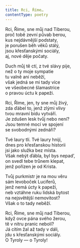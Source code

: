 ```yaml
---
title: Rci, Říme…
contentType: poetry
---
```


<section>

Rci, Říme, sne můj nad Tiberou,  
proč tobě zevní půvab berou,  
kus nejdávnější podstaty,  
je porušen běh věků stálý,  
jsou křesťanskými sociály,  
aj, nové děje počaty.

</section>

<section>

Duch můj tě ctí, z tvé slávy pije,  
než o ty moje sympatie  
tu valně ani neběží,  
však jedná se mi tady více  
ve všeobecné šlamastrice  
o pravou úctu k papeži.

</section>

<section>

Rci, Říme, jen, ty sne můj živý,  
zda ďábel to, jenž zlými vlivy  
tvou mravní bídu vytváří.  
Je zdušen lesk tvůj nebo není?  
Jsou temné mocí ve spojení  
se svobodnými zednáři?

</section>

<section>

Tvé laury tlí. Tvé laury hnijí,  
dnes pro křesťanskou historii  
jsi jako služka bez místa.  
Však nebýt ďábla, byl bys nepad’,  
on svedl tebe trůnem klepat,  
jenž pořízen je od Krista.

</section>

<section>

Tvůj purkmistr je na mou věru  
sám levoboček Luciferů,  
jenž nemá úcty k papeži,  
neb vztáhne ruku lidská bytost  
na nejsvětější nemovitost?  
Však o to tady neběží.

</section>

<section>

Rci, Říme, sne můj nad Tiberou,  
když ovce pána svého žerou,  
tě v nitru pranic nebolí?  
Já cítím žal až tady v dáli,  
jdu s křesťanskými sociály.  
O Tyroly — o Tyroly!

</section>
